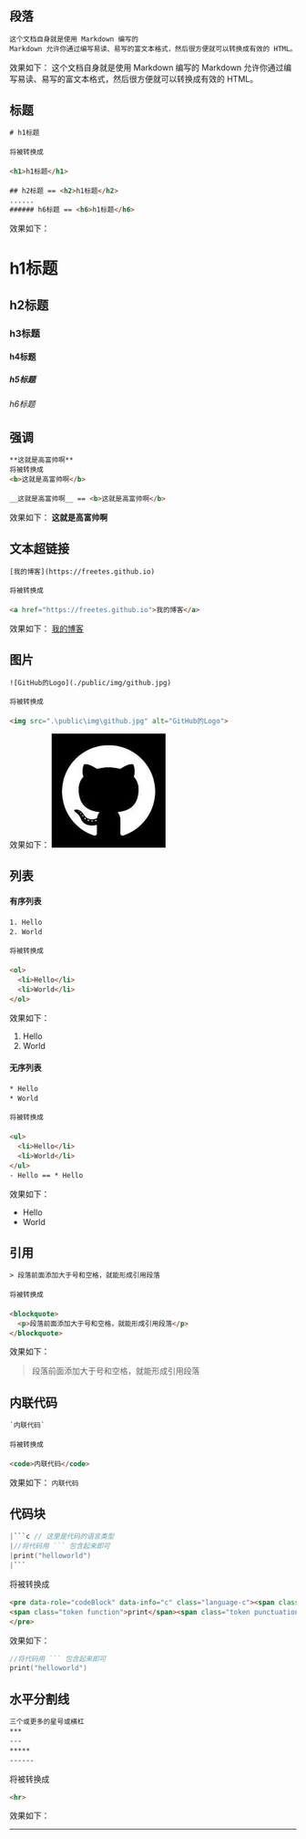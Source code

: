 ## 段落

```html
这个文档自身就是使用 Markdown 编写的
Markdown 允许你通过编写易读、易写的富文本格式，然后很方便就可以转换成有效的 HTML。
```

效果如下：
这个文档自身就是使用 Markdown 编写的
Markdown 允许你通过编写易读、易写的富文本格式，然后很方便就可以转换成有效的 HTML。

## 标题

```html
# h1标题

将被转换成

<h1>h1标题</h1>

## h2标题 == <h2>h1标题</h2>
......
###### h6标题 == <h6>h1标题</h6>
```

效果如下：
# h1标题
## h2标题
### h3标题
#### h4标题
##### h5标题
###### h6标题

## 强调

```html
**这就是高富帅啊**
将被转换成
<b>这就是高富帅啊</b>

__这就是高富帅啊__ == <b>这就是高富帅啊</b>
```

效果如下：
**这就是高富帅啊**

## 文本超链接

```html
[我的博客](https://freetes.github.io)

将被转换成

<a href="https://freetes.github.io">我的博客</a>
```

效果如下：
[我的博客](https://freetes.github.io)

## 图片

```html
![GitHub的Logo](./public/img/github.jpg)

将被转换成

<img src=".\public\img\github.jpg" alt="GitHub的Logo">
```

效果如下：
![GitHub的Logo](./public/img/github.jpg)

## 列表

#### 有序列表

```html
1. Hello
2. World

将被转换成

<ol>
  <li>Hello</li>
  <li>World</li>
</ol>
```

效果如下：
1. Hello
2. World

#### 无序列表

```html
* Hello
* World

将被转换成

<ul>
  <li>Hello</li>
  <li>World</li>
</ul>
- Hello == * Hello

```

效果如下：
* Hello
* World

## 引用

```html
> 段落前面添加大于号和空格，就能形成引用段落

将被转换成

<blockquote>
  <p>段落前面添加大于号和空格，就能形成引用段落</p>
</blockquote>
```

效果如下：
> 段落前面添加大于号和空格，就能形成引用段落

## 内联代码

```html
`内联代码`

将被转换成

<code>内联代码</code>
```
效果如下：
`内联代码`

## 代码块

```c
|```c // 这里是代码的语言类型
|//将代码用 ``` 包含起来即可
|print("helloworld")
|```
```
将被转换成
```html
<pre data-role="codeBlock" data-info="c" class="language-c"><span class="token comment">//将代码用 ``` 包含起来即可</span>
<span class="token function">print</span><span class="token punctuation">(</span><span class="token string">"helloworld"</span><span class="token punctuation">)</span>
</pre>
```

效果如下：
```c
//将代码用 ``` 包含起来即可
print("helloworld")
```

## 水平分割线

```markdown
三个或更多的星号或横杠
***
---
*****
------
```
将被转换成
```html
<hr>
```

效果如下：
***